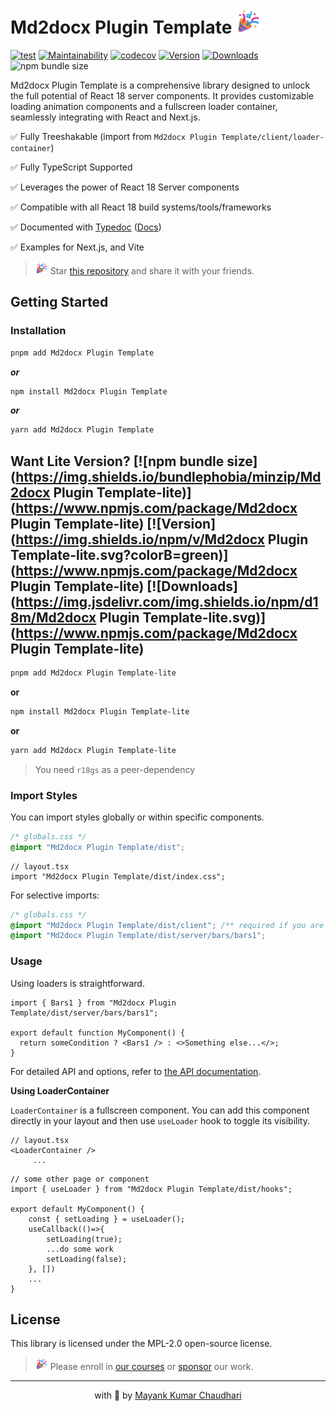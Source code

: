 # Md2docx Plugin Template <img src="https://raw.githubusercontent.com/mayank1513/mayank1513/main/popper.png" style="height: 40px"/>

[![test](https://github.com/tiny-md/md2docx-plugin-template/actions/workflows/test.yml/badge.svg)](https://github.com/tiny-md/md2docx-plugin-template/actions/workflows/test.yml) [![Maintainability](https://api.codeclimate.com/v1/badges/aa896ec14c570f3bb274/maintainability)](https://codeclimate.com/github/tiny-md/md2docx-plugin-template/maintainability) [![codecov](https://codecov.io/gh/tiny-md/md2docx-plugin-template/graph/badge.svg)](https://codecov.io/gh/tiny-md/md2docx-plugin-template) [![Version](https://img.shields.io/npm/v/@m2d/emoji.svg?colorB=green)](https://www.npmjs.com/package/@m2d/emoji) [![Downloads](https://img.jsdelivr.com/img.shields.io/npm/d18m/@m2d/emoji.svg)](https://www.npmjs.com/package/@m2d/emoji) ![npm bundle size](https://img.shields.io/bundlephobia/minzip/@m2d/emoji)

Md2docx Plugin Template is a comprehensive library designed to unlock the full potential of React 18 server components. It provides customizable loading animation components and a fullscreen loader container, seamlessly integrating with React and Next.js.

✅ Fully Treeshakable (import from `Md2docx Plugin Template/client/loader-container`)

✅ Fully TypeScript Supported

✅ Leverages the power of React 18 Server components

✅ Compatible with all React 18 build systems/tools/frameworks

✅ Documented with [Typedoc](https://tiny-md.github.io/md2docx-plugin-template) ([Docs](https://tiny-md.github.io/md2docx-plugin-template))

✅ Examples for Next.js, and Vite

> <img src="https://raw.githubusercontent.com/mayank1513/mayank1513/main/popper.png" style="height: 20px"/> Star [this repository](https://github.com/tiny-md/md2docx-plugin-template) and share it with your friends.

## Getting Started

### Installation

```bash
pnpm add Md2docx Plugin Template
```

**_or_**

```bash
npm install Md2docx Plugin Template
```

**_or_**

```bash
yarn add Md2docx Plugin Template
```

## Want Lite Version? [![npm bundle size](https://img.shields.io/bundlephobia/minzip/Md2docx Plugin Template-lite)](https://www.npmjs.com/package/Md2docx Plugin Template-lite) [![Version](https://img.shields.io/npm/v/Md2docx Plugin Template-lite.svg?colorB=green)](https://www.npmjs.com/package/Md2docx Plugin Template-lite) [![Downloads](https://img.jsdelivr.com/img.shields.io/npm/d18m/Md2docx Plugin Template-lite.svg)](https://www.npmjs.com/package/Md2docx Plugin Template-lite)

```bash
pnpm add Md2docx Plugin Template-lite
```

**or**

```bash
npm install Md2docx Plugin Template-lite
```

**or**

```bash
yarn add Md2docx Plugin Template-lite
```

> You need `r18gs` as a peer-dependency

### Import Styles

You can import styles globally or within specific components.

```css
/* globals.css */
@import "Md2docx Plugin Template/dist";
```

```tsx
// layout.tsx
import "Md2docx Plugin Template/dist/index.css";
```

For selective imports:

```css
/* globals.css */
@import "Md2docx Plugin Template/dist/client"; /** required if you are using LoaderContainer */
@import "Md2docx Plugin Template/dist/server/bars/bars1";
```

### Usage

Using loaders is straightforward.

```tsx
import { Bars1 } from "Md2docx Plugin Template/dist/server/bars/bars1";

export default function MyComponent() {
  return someCondition ? <Bars1 /> : <>Something else...</>;
}
```

For detailed API and options, refer to [the API documentation](https://tiny-md.github.io/md2docx-plugin-template).

**Using LoaderContainer**

`LoaderContainer` is a fullscreen component. You can add this component directly in your layout and then use `useLoader` hook to toggle its visibility.

```tsx
// layout.tsx
<LoaderContainer />
	 ...
```

```tsx
// some other page or component
import { useLoader } from "Md2docx Plugin Template/dist/hooks";

export default MyComponent() {
	const { setLoading } = useLoader();
	useCallback(()=>{
		setLoading(true);
		...do some work
		setLoading(false);
	}, [])
	...
}
```

## License

This library is licensed under the MPL-2.0 open-source license.

> <img src="https://raw.githubusercontent.com/mayank1513/mayank1513/main/popper.png" style="height: 20px"/> Please enroll in [our courses](https://mayank-chaudhari.vercel.app/courses) or [sponsor](https://github.com/sponsors/mayank1513) our work.

<hr />

<p align="center" style="text-align:center">with 💖 by <a href="https://mayank-chaudhari.vercel.app" target="_blank">Mayank Kumar Chaudhari</a></p>
